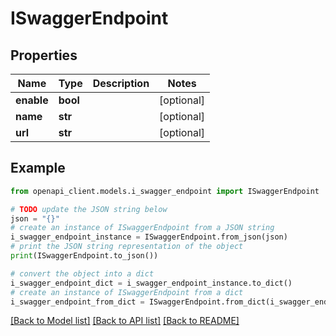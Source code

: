 # ISwaggerEndpoint


## Properties

Name | Type | Description | Notes
------------ | ------------- | ------------- | -------------
**enable** | **bool** |  | [optional] 
**name** | **str** |  | [optional] 
**url** | **str** |  | [optional] 

## Example

```python
from openapi_client.models.i_swagger_endpoint import ISwaggerEndpoint

# TODO update the JSON string below
json = "{}"
# create an instance of ISwaggerEndpoint from a JSON string
i_swagger_endpoint_instance = ISwaggerEndpoint.from_json(json)
# print the JSON string representation of the object
print(ISwaggerEndpoint.to_json())

# convert the object into a dict
i_swagger_endpoint_dict = i_swagger_endpoint_instance.to_dict()
# create an instance of ISwaggerEndpoint from a dict
i_swagger_endpoint_from_dict = ISwaggerEndpoint.from_dict(i_swagger_endpoint_dict)
```
[[Back to Model list]](../README.md#documentation-for-models) [[Back to API list]](../README.md#documentation-for-api-endpoints) [[Back to README]](../README.md)


